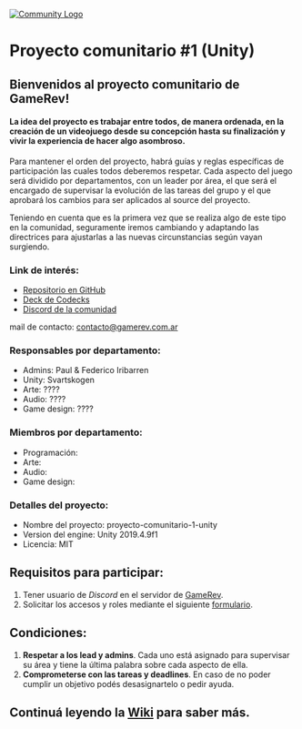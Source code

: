 
[![Community Logo](https://i.ibb.co/r4BqnSk/Comunidad-Proyecto.jpg)](https://gamerev.com.ar/)

# Proyecto comunitario #1 (Unity)

## Bienvenidos al proyecto comunitario de GameRev!

#### La idea del proyecto es trabajar entre todos, de manera ordenada, en la creación de un videojuego desde su concepción hasta su finalización y vivir la experiencia de hacer algo asombroso.

Para mantener el orden del proyecto, habrá guías y reglas específicas de participación las cuales todos deberemos respetar. Cada aspecto del juego será dividido por departamentos, con un leader por área, el que será el encargado de supervisar la evolución de las tareas del grupo y el que aprobará los cambios para ser aplicados al source del proyecto. 

Teniendo en cuenta que es la primera vez que se realiza algo de este tipo en la comunidad, seguramente iremos cambiando y adaptando las directrices para ajustarlas a las nuevas circunstancias según vayan surgiendo.

### Link de interés:

- [Repositorio en GitHub](https://github.com/gamerevar/proyecto-comunitario-1-unity)
- [Deck de Codecks](https://open.codecks.io/proyecto-comunitario-1-unity)
- [Discord de la comunidad](https://discord.gg/KrtbfaQ)

mail de contacto: <contacto@gamerev.com.ar>

### Responsables por departamento:

* Admins: Paul & Federico Iribarren 
* Unity: Svartskogen
* Arte: ????
* Audio: ????
* Game design: ????

### Miembros por departamento:

* Programación:
* Arte:
* Audio:
* Game design:

### Detalles del proyecto:

* Nombre del proyecto: proyecto-comunitario-1-unity
* Version del engine: Unity 2019.4.9f1
* Licencia: MIT

## Requisitos para participar:

1. Tener usuario de _Discord_ en el servidor de [GameRev](https://discord.gg/KrtbfaQ).
2. Solicitar los accesos y roles mediante el siguiente [formulario](https://forms.gle/ZakFZVZcVv1GZAQP8).

## Condiciones:

1. **Respetar a los lead y admins**. Cada uno está asignado para supervisar su área y tiene la última palabra sobre cada aspecto de ella.
3. **Comprometerse con las tareas y deadlines**. En caso de no poder cumplir un objetivo podés desasignartelo o pedir ayuda.

## Continuá leyendo la [Wiki](https://github.com/gamerevar/proyecto-comunitario-1-gd/wiki) para saber más.
